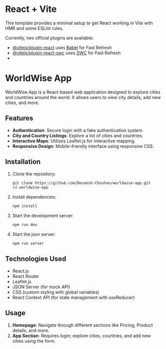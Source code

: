 # React + Vite

This template provides a minimal setup to get React working in Vite with HMR and some ESLint rules.

Currently, two official plugins are available:

- [@vitejs/plugin-react](https://github.com/vitejs/vite-plugin-react/blob/main/packages/plugin-react/README.md) uses [Babel](https://babeljs.io/) for Fast Refresh
- [@vitejs/plugin-react-swc](https://github.com/vitejs/vite-plugin-react-swc) uses [SWC](https://swc.rs/) for Fast Refresh
- 
# WorldWise App

WorldWise App is a React-based web application designed to explore cities and countries around the world. It allows users to view city details, add new cities, and more.

## Features

- **Authentication**: Secure login with a fake authentication system.
- **City and Country Listings**: Explore a list of cities and countries.
- **Interactive Maps**: Utilizes Leaflet.js for interactive mapping.
- **Responsive Design**: Mobile-friendly interface using responsive CSS.

## Installation

1. Clone the repository:

   ```bash
   git clone https://github.com/Devansh-Chouhan/worldwise-app.git
   cd worldwise-app
   ```

2. Install dependencies:

   ```bash
   npm install
   ```

3. Start the development server:

   ```bash
   npm run dev
   ```

4. Start the json server:

   ```bash
   npm run server
   ```

## Technologies Used

- React.js
- React Router
- Leaflet.js
- JSON Server (for mock API)
- CSS (custom styling with global variables)
- React Context API (for state management with useReducer)

## Usage

1. **Homepage**: Navigate through different sections like Pricing, Product details, and more.
2. **App Section**: Requires login; explore cities, countries, and add new cities using the form.

